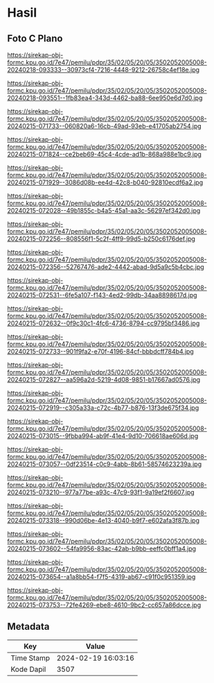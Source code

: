 # Hasil

## Foto C Plano

https://sirekap-obj-formc.kpu.go.id/7e47/pemilu/pdpr/35/02/05/20/05/3502052005008-20240218-093333--30973cf4-7216-4448-9212-26758c4ef18e.jpg

https://sirekap-obj-formc.kpu.go.id/7e47/pemilu/pdpr/35/02/05/20/05/3502052005008-20240218-093551--1fb83ea4-343d-4462-ba88-6ee950e6d7d0.jpg

https://sirekap-obj-formc.kpu.go.id/7e47/pemilu/pdpr/35/02/05/20/05/3502052005008-20240215-071733--060820a6-16cb-49ad-93eb-e41705ab2754.jpg

https://sirekap-obj-formc.kpu.go.id/7e47/pemilu/pdpr/35/02/05/20/05/3502052005008-20240215-071824--ce2beb69-45c4-4cde-ad1b-868a988e1bc9.jpg

https://sirekap-obj-formc.kpu.go.id/7e47/pemilu/pdpr/35/02/05/20/05/3502052005008-20240215-071929--3086d08b-ee4d-42c8-b040-92810ecdf6a2.jpg

https://sirekap-obj-formc.kpu.go.id/7e47/pemilu/pdpr/35/02/05/20/05/3502052005008-20240215-072028--49b1855c-b4a5-45a1-aa3c-56297ef342d0.jpg

https://sirekap-obj-formc.kpu.go.id/7e47/pemilu/pdpr/35/02/05/20/05/3502052005008-20240215-072256--808556f1-5c2f-4ff9-99d5-b250c6176def.jpg

https://sirekap-obj-formc.kpu.go.id/7e47/pemilu/pdpr/35/02/05/20/05/3502052005008-20240215-072356--52767476-ade2-4442-abad-9d5a9c5b4cbc.jpg

https://sirekap-obj-formc.kpu.go.id/7e47/pemilu/pdpr/35/02/05/20/05/3502052005008-20240215-072531--6fe5a107-f143-4ed2-99db-34aa8898617d.jpg

https://sirekap-obj-formc.kpu.go.id/7e47/pemilu/pdpr/35/02/05/20/05/3502052005008-20240215-072632--0f9c30c1-4fc6-4736-8794-cc9795bf3486.jpg

https://sirekap-obj-formc.kpu.go.id/7e47/pemilu/pdpr/35/02/05/20/05/3502052005008-20240215-072733--901f9fa2-e70f-4196-84cf-bbbdcff784b4.jpg

https://sirekap-obj-formc.kpu.go.id/7e47/pemilu/pdpr/35/02/05/20/05/3502052005008-20240215-072827--aa596a2d-5219-4d08-9851-b17667ad0576.jpg

https://sirekap-obj-formc.kpu.go.id/7e47/pemilu/pdpr/35/02/05/20/05/3502052005008-20240215-072919--c305a33a-c72c-4b77-b876-13f3de675f34.jpg

https://sirekap-obj-formc.kpu.go.id/7e47/pemilu/pdpr/35/02/05/20/05/3502052005008-20240215-073015--9fbba994-ab9f-41e4-9d10-706618ae606d.jpg

https://sirekap-obj-formc.kpu.go.id/7e47/pemilu/pdpr/35/02/05/20/05/3502052005008-20240215-073057--0df23514-c0c9-4abb-8b61-58574623239a.jpg

https://sirekap-obj-formc.kpu.go.id/7e47/pemilu/pdpr/35/02/05/20/05/3502052005008-20240215-073210--977a77be-a93c-47c9-93f1-9a19ef2f6607.jpg

https://sirekap-obj-formc.kpu.go.id/7e47/pemilu/pdpr/35/02/05/20/05/3502052005008-20240215-073318--990d06be-4e13-4040-b9f7-e602afa3f87b.jpg

https://sirekap-obj-formc.kpu.go.id/7e47/pemilu/pdpr/35/02/05/20/05/3502052005008-20240215-073602--54fa9956-83ac-42ab-b9bb-eeffc0bff1a4.jpg

https://sirekap-obj-formc.kpu.go.id/7e47/pemilu/pdpr/35/02/05/20/05/3502052005008-20240215-073654--a1a8bb54-f7f5-4319-ab67-c91f0c951359.jpg

https://sirekap-obj-formc.kpu.go.id/7e47/pemilu/pdpr/35/02/05/20/05/3502052005008-20240215-073753--72fe4269-ebe8-4610-9bc2-cc657a86dcce.jpg


## Metadata

| Key        | Value               |
| ---------- | ------------------- |
| Time Stamp | 2024-02-19 16:03:16 |
| Kode Dapil | 3507                |




